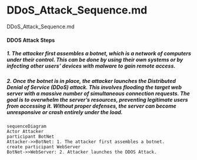 # DDoS_Attack_Sequence.md
DDoS_Attack_Sequence.md

#### DDOS Attack Steps
#####	1. The attacker first assembles a botnet, which is a network of computers under their control. This can be done by using their own systems or by infecting other users’ devices with malware to gain remote access. 
#####	2. Once the botnet is in place, the attacker launches the Distributed Denial of Service (DDoS) attack. This involves flooding the target web server with a massive number of simultaneous connection requests. The goal is to overwhelm the server’s resources, preventing legitimate users from accessing it. Without proper defenses, the server can become unresponsive or crash entirely under the load.

```mermaid
sequenceDiagram
Actor Attacker
participant BotNet
Attacker->>BotNet: 1. The attacker first assembles a botnet.
create participant WebServer
BotNet->>WebServer: 2. Attacker launches the DDOS Attack.
```
